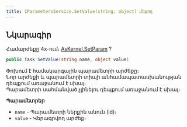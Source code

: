 ```yaml
---
title: IParametersService.SetValue(string, object) մեթոդ  
---
```


## Նկարագիր

Համարժեքը 4x-ում։ [AsKernel.SetParam](https://armsoft.github.io/as4x-docs/HTM/ProgrGuide/Functions/Functions/ParameterManagment/SetParam.html) ?

```c#
public Task SetValue(string name, object value)
```

Փոխում է համակարգային պարամետրի արժեքը։  
Նոր արժեքի և պարամետրի տիպի անհամապատասխանության դեպքում առաջանում է սխալ։  
Պարամետրի սահմանված չլինելու դեպքում առաջանում է սխալ։

**Պարամետրեր**

* `name` - Պարամետրի ներքին անուն (id)։ 
* `value` - Վերագրվող արժեք։
